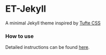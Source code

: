 # ET-Jekyll
A minimal Jekyll theme inspired by <a href="https://github.com/edwardtufte/tufte-css">Tufte CSS</a>

### How to use
Detailed instructions can be found <a href="http://bradleytaunt.com/et-jekyll-theme/">here</a>.
